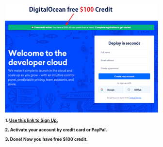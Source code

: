 ![DigitalOcean free Coupon $100](https://raw.githubusercontent.com/fafeichter/digitalocean-free-coupon-100-dollar/master/digitalocean.png)

**1. [Use this link to Sign Up.](https://m.do.co/c/bba86a237327)**

**2. Activate your account by credit card or PayPal.**

**3. Done! Now you have free $100 credit.**
